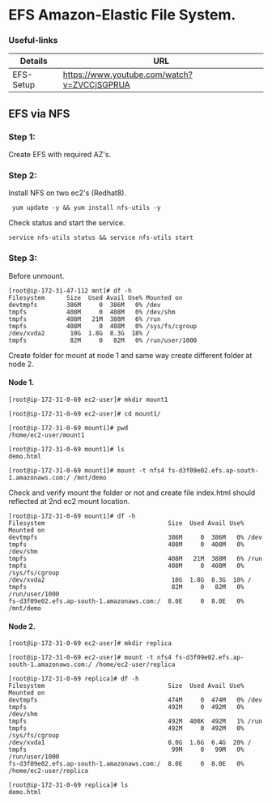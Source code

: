 # EFS Amazon-Elastic File System.
### Useful-links
| Details | URL |
| ------ | ------ |
| EFS-Setup | https://www.youtube.com/watch?v=ZVCCjSGPRUA |

## EFS via NFS
### Step 1:
Create EFS with required AZ's.

### Step 2:
Install NFS on two ec2's (Redhat8).
```
 yum update -y && yum install nfs-utils -y
 ```
 Check status and start the service.
 ```
 service nfs-utils status && service nfs-utils start
 ```
 ### Step 3:
 Before unmount.
 ```
 [root@ip-172-31-47-112 mnt]# df -h
Filesystem      Size  Used Avail Use% Mounted on
devtmpfs        386M     0  386M   0% /dev
tmpfs           408M     0  408M   0% /dev/shm
tmpfs           408M   21M  388M   6% /run
tmpfs           408M     0  408M   0% /sys/fs/cgroup
/dev/xvda2       10G  1.8G  8.3G  18% /
tmpfs            82M     0   82M   0% /run/user/1000
```
Create folder for mount at node 1 and same way create different folder at node 2.
#### Node 1.
```
[root@ip-172-31-0-69 ec2-user]# mkdir mount1

[root@ip-172-31-0-69 ec2-user]# cd mount1/

[root@ip-172-31-0-69 mount1]# pwd
/home/ec2-user/mount1

[root@ip-172-31-0-69 mount1]# ls
demo.html

[root@ip-172-31-0-69 mount1]# mount -t nfs4 fs-d3f09e02.efs.ap-south-1.amazonaws.com:/ /mnt/demo

```
Check and verify mount the folder or not and create file index.html should reflected at 2nd ec2 mount location.
```
[root@ip-172-31-0-69 mount1]# df -h
Filesystem                                  Size  Used Avail Use% Mounted on
devtmpfs                                    386M     0  386M   0% /dev
tmpfs                                       408M     0  408M   0% /dev/shm
tmpfs                                       408M   21M  388M   6% /run
tmpfs                                       408M     0  408M   0% /sys/fs/cgroup
/dev/xvda2                                   10G  1.8G  8.3G  18% /
tmpfs                                        82M     0   82M   0% /run/user/1000
fs-d3f09e02.efs.ap-south-1.amazonaws.com:/  8.0E     0  8.0E   0% /mnt/demo
```
#### Node 2.
```
[root@ip-172-31-0-69 ec2-user]# mkdir replica

[root@ip-172-31-0-69 ec2-user]# mount -t nfs4 fs-d3f09e02.efs.ap-south-1.amazonaws.com:/ /home/ec2-user/replica

[root@ip-172-31-0-69 replica]# df -h
Filesystem                                  Size  Used Avail Use% Mounted on
devtmpfs                                    474M     0  474M   0% /dev
tmpfs                                       492M     0  492M   0% /dev/shm
tmpfs                                       492M  408K  492M   1% /run
tmpfs                                       492M     0  492M   0% /sys/fs/cgroup
/dev/xvda1                                  8.0G  1.6G  6.4G  20% /
tmpfs                                        99M     0   99M   0% /run/user/1000
fs-d3f09e02.efs.ap-south-1.amazonaws.com:/  8.0E     0  8.0E   0% /home/ec2-user/replica

[root@ip-172-31-0-69 replica]# ls
demo.html
```
